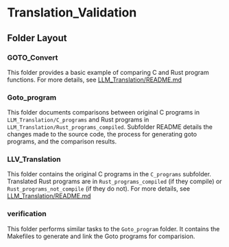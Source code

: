 # Translation_Validation

## Folder Layout

### GOTO_Convert
This folder provides a basic example of comparing C and Rust program functions. For more details, see [LLM_Translation/README.md](LLM_Translation/README.md)

### Goto_program
This folder documents comparisons between original C programs in `LLM_Translation/C_programs` and Rust programs in `LLM_Translation/Rust_programs_compiled`. Subfolder README details the changes made to the source code, the process for generating goto programs, and the comparison results.

### LLV_Translation
This folder contains the original C programs in the `C_programs` subfolder. Translated Rust programs are in `Rust_programs_compiled` (if they compile) or `Rust_programs_not_compile` (if they do not). For more details, see [LLM_Translation/README.md](LLM_Translation/README.md)

### verification
This folder performs similar tasks to the `Goto_program` folder. It contains the Makefiles to generate and link the Goto programs for comparision.